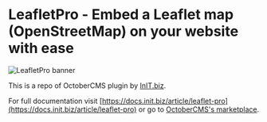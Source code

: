 # LeafletPro - Embed a Leaflet map (OpenStreetMap) on your website with ease
![LeafletPro banner](https://docs.init.biz/initbiz/knowledgebase/asset/get/public/leaflet-pro/leaflet-pro-banner.png)

This is a repo of OctoberCMS plugin by [InIT.biz](https://init.biz/october-cms-developers).

For full documentation visit [https://docs.init.biz/article/leaflet-pro](https://docs.init.biz/article/leaflet-pro) or go to [OctoberCMS's marketplace](https://octobercms.com/plugin/initbiz-leafletpro).
